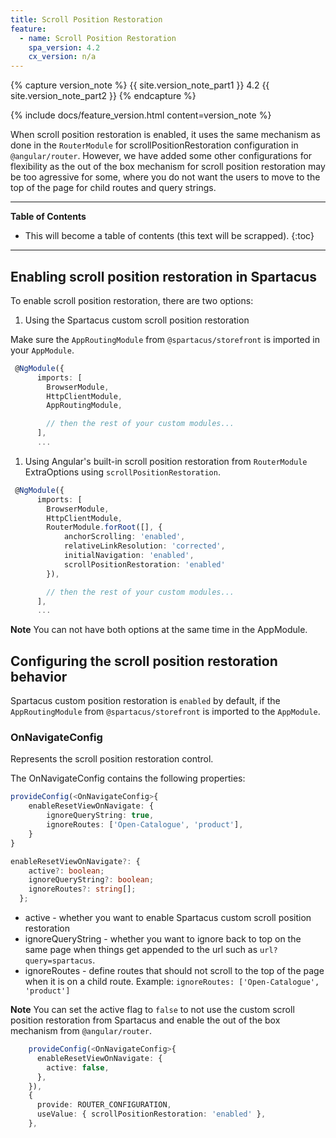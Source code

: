 ```yaml
---
title: Scroll Position Restoration
feature:
  - name: Scroll Position Restoration
    spa_version: 4.2
    cx_version: n/a
---
```


{% capture version_note %}
{{ site.version_note_part1 }} 4.2 {{ site.version_note_part2 }}
{% endcapture %}

{% include docs/feature_version.html content=version_note %}

When scroll position restoration is enabled, it uses the same mechanism as done in the `RouterModule` for scrollPositionRestoration configuration in `@angular/router`. However, we have added some other configurations for flexibility as the out of the box mechanism for scroll position restoration may be too agressive for some, where you do not want the users to move to the top of the page for child routes and query strings.

---

**Table of Contents**

- This will become a table of contents (this text will be scrapped).
  {:toc}

---

## Enabling scroll position restoration in Spartacus

To enable scroll position restoration, there are two options:

1. Using the Spartacus custom scroll position restoration

Make sure the `AppRoutingModule` from `@spartacus/storefront` is imported in your `AppModule`.

```ts
 @NgModule({
      imports: [
        BrowserModule,
        HttpClientModule,
        AppRoutingModule,

        // then the rest of your custom modules...
      ],
      ...
```

1. Using Angular's built-in scroll position restoration from `RouterModule` ExtraOptions using `scrollPositionRestoration`.

```ts
 @NgModule({
      imports: [
        BrowserModule,
        HttpClientModule,
        RouterModule.forRoot([], {
            anchorScrolling: 'enabled',
            relativeLinkResolution: 'corrected',
            initialNavigation: 'enabled',
            scrollPositionRestoration: 'enabled'
        }),

        // then the rest of your custom modules...
      ],
      ...
```

**Note** You can not have both options at the same time in the AppModule.

## Configuring the scroll position restoration behavior

Spartacus custom position restoration is `enabled` by default, if the `AppRoutingModule` from `@spartacus/storefront` is imported to the `AppModule`.

### OnNavigateConfig

Represents the scroll position restoration control.

The OnNavigateConfig contains the following properties:

```ts
provideConfig(<OnNavigateConfig>{
    enableResetViewOnNavigate: {
        ignoreQueryString: true,
        ignoreRoutes: ['Open-Catalogue', 'product'],
    }
}
```

```ts
enableResetViewOnNavigate?: {
    active?: boolean;
    ignoreQueryString?: boolean;
    ignoreRoutes?: string[];
  };
```

- active - whether you want to enable Spartacus custom scroll position restoration
- ignoreQueryString - whether you want to ignore back to top on the same page when things get appended to the url such as `url?query=spartacus`.
- ignoreRoutes - define routes that should not scroll to the top of the page when it is on a child route. Example: `ignoreRoutes: ['Open-Catalogue', 'product']`

**Note** You can set the active flag to `false` to not use the custom scroll position restoration from Spartacus and enable the out of the box mechanism from `@angular/router`.

```ts
    provideConfig(<OnNavigateConfig>{
      enableResetViewOnNavigate: {
        active: false,
      },
    }),
    {
      provide: ROUTER_CONFIGURATION,
      useValue: { scrollPositionRestoration: 'enabled' },
    },
```
